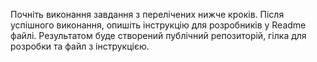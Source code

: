 Почніть виконання завдання з перелічених нижче кроків. Після успішного виконання, опишіть інструкцію для розробників у Readme файлі. Результатом буде створений публічний репозиторій, гілка для розробки та файл з інструкцією.
